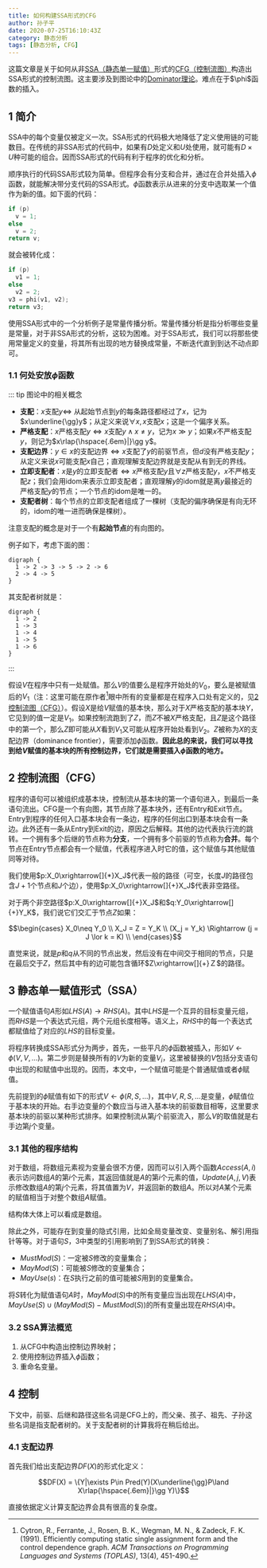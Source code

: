 ```yaml
---
title: 如何构建SSA形式的CFG
author: 孙子平
date: 2020-07-25T16:10:43Z
category: 静态分析
tags: [静态分析, CFG]
---
```


这篇文章是关于如何从非[SSA（静态单一赋值）](https://en.wikipedia.org/wiki/Static_single_assignment_form)形式的[CFG（控制流图）](https://en.wikipedia.org/wiki/Control-flow_graph)构造出SSA形式的控制流图。这主要涉及到图论中的[Dominator理论](https://en.wikipedia.org/wiki/Dominator_(graph_theory))。难点在于$\phi$函数的插入。

<!-- more -->

## 1 简介

SSA中的每个变量仅被定义一次。SSA形式的代码极大地降低了定义使用链的可能数目。在传统的非SSA形式的代码中，如果有$D$处定义和$U$处使用，就可能有$D\times U$种可能的组合。因而SSA形式的代码有利于程序的优化和分析。

顺序执行的代码SSA形式较为简单。但程序会有分支和合并，通过在合并处插入$\phi$函数，就能解决带分支代码的SSA形式。$\phi$函数表示从进来的分支中选取某一个值作为新的值。如下面的代码：

```c
if (p)
  v = 1;
else
  v = 2;
return v;
```

就会被转化成：

```c
if (p)
  v1 = 1;
else
  v2 = 2;
v3 = phi(v1, v2);
return v3;
```

使用SSA形式中的一个分析例子是常量传播分析。常量传播分析是指分析哪些变量是常量，对于非SSA形式的分析，这较为困难。对于SSA形式，我们可以将那些使用常量定义的变量，将其所有出现的地方替换成常量，不断迭代直到到达不动点即可。

### 1.1 何处安放$\phi$函数

::: tip 图论中的相关概念

<p />

- **支配**：$x$支配$y \Leftrightarrow$ 从起始节点到$y$的每条路径都经过了$x$，记为$x\underline{\gg}y$；从定义来说$\forall x, x$支配$x$；这是一个偏序关系。
- **严格支配**：$x$严格支配$y \Leftrightarrow x$支配$y \land x \neq y$，记为$x\gg y$；如果$x$不严格支配$y$，则记为$x\rlap{\hspace{.6em}|}\gg y$。
- **支配边界**：$y \in x$的支配边界$\Leftrightarrow x$支配了$y$的前驱节点，但$d$没有严格支配$y$；从定义来说$x$可能支配$x$自己；直观理解支配边界就是支配从有到无的界线。
- **立即支配者**：$x$是$y$的立即支配者$\Leftrightarrow x$严格支配$y$且$\forall z$严格支配$y$，$x$不严格支配$z$；我们会用idom来表示立即支配者；直观理解$y$的idom就是离$y$最接近的严格支配$y$的节点；一个节点的idom是唯一的。
- **支配者树**：每个节点的立即支配者组成了一棵树（支配的偏序确保是有向无环的，idom的唯一进而确保是棵树）。

注意支配的概念是对于一个有**起始节点**的有向图的。

例子如下，考虑下面的图：

```graphviz [render p-class="text-center"]
digraph {
  1 -> 2 -> 3 -> 5 -> 2 -> 6
  2 -> 4 -> 5
}
```

其支配者树就是：

```graphviz [render p-class="text-center"]
digraph {
  1 -> 2
  1 -> 3
  1 -> 4
  1 -> 5
  1 -> 6
}
```

:::

假设$V$在程序中只有一处赋值。那么$V$的值要么是程序开始处的$V_0$，要么是被赋值后的$V_1$（注：这里可能在原作者[^cytron1991efficiently]眼中所有的变量都是在程序入口处有定义的，见[2 控制流图（CFG）](#_2-控制流图（cfg）)）。假设$X$是给$V$赋值的基本快，那么对于$X$严格支配的基本块$Y$，它见到的值一定是$V_1$。如果控制流跑到了$Z$，而$Z$不被$X$严格支配，且$Z$是这个路径中的第一个，那么$Z$即可能从$X$看到$V_1$又可能从程序开始处看到$V_2$。$Z$被称为$X$的支配边界（dominance frontier），需要添加$\phi$函数。**因此总的来说，我们可以寻找到给$V$赋值的基本块的所有控制边界，它们就是需要插入$\phi$函数的地方。**

## 2 控制流图（CFG）

程序的语句可以被组织成基本块，控制流从基本块的第一个语句进入，到最后一条语句流出。CFG是一个有向图，其节点除了基本块外，还有Entry和Exit节点。Entry到程序的任何入口基本块会有一条边，程序的任何出口到基本块会有一条边。此外还有一条从Entry到Exit的边，原因之后解释。其他的边代表执行流的跳转。一个拥有多个后继的节点称为**分支**，一个拥有多个前驱的节点称为**合并**。每个节点在Entry节点都会有一个赋值，代表程序进入时它的值，这个赋值与其他赋值同等对待。

我们使用$p:X_0\xrightarrow[]{*}X_J$代表一般的路径（可空，长度$J$的路径包含$J+1$个节点和$J$个边），使用$p:X_0\xrightarrow[]{+}X_J$代表非空路径。

对于两个非空路径$p:X_0\xrightarrow[]{+}X_J$和$q:Y_0\xrightarrow[]{+}Y_K$，我们说它们交汇于节点$Z$如果：

$$\begin{cases}
X_0\neq Y_0 \\
X_J = Z = Y_K \\
(X_j = Y_k) \Rightarrow (j = J \lor k = K) \\
\end{cases}$$

直觉来说，就是$p$和$q$从不同的节点出发，然后没有在中间交于相同的节点，只是在最后交于$Z$，然后其中有的边可能包含循环$Z\xrightarrow[]{+}Ｚ$的路径。

## 3 静态单一赋值形式（SSA）

一个赋值语句$A$形如$LHS(A)\rightarrow RHS(A)$。其中$LHS$是一个互异的目标变量元组，而$RHS$是一个表达式元组，两个元组长度相等。语义上，$RHS$中的每一个表达式都赋值给了对应的$LHS$的目标变量。

将程序转换成SSA形式分为两步，首先，一些平凡的$\phi$函数被插入，形如$V\leftarrow\phi(V,V,\dots)$。第二步则是替换所有的$V$为新的变量$V_i$，这里被替换的$V$包括分支语句中出现的和赋值中出现的。因而，本文中，一个赋值可能是个普通赋值或者$\phi$赋值。

先前提到的$\phi$赋值有如下的形式$V\leftarrow\phi(R,S,\dots)$，其中$V,R,S,\dots$是变量，$\phi$赋值位于基本块的开始。右手边变量的个数应当与进入基本块的前驱数目相等，这里要求基本块的前驱以某种形式排序。如果控制流从第$j$个前驱流入，那么$V$的取值就是右手边第$j$个变量。

### 3.1 其他的程序结构

对于数组，将数组元素视为变量会很不方便，因而可以引入两个函数$Access(A, i)$表示访问数组$A$的第$i$个元素，其返回值就是$A$的第$i$个元素的值，$Update(A, j, V)$表示修改数组$A$的第$j$个元素，将其值置为$V$，并返回新的数组$A$。所以对$A$某个元素的赋值相当于对整个数组$A$赋值。

结构体大体上可以看成是数组。

除此之外，可能存在到变量的隐式引用，比如全局变量改变、变量别名、解引用指针等等。对于语句$S$，3中类型的引用影响到了到SSA形式的转换：

- $MustMod(S)$：一定被$S$修改的变量集合；
- $MayMod(S)$：可能被$S$修改的变量集合；
- $MayUse(s)$：在$S$执行之前的值可能被$S$用到的变量集合。

将$S$转化为赋值语句$A$时，$MayMod(S)$中的所有变量应当出现在$LHS(A)$中，$MayUse(S)\cup(MayMod(S)-MustMod(S))$的所有变量出现在$RHS(A)$中。

### 3.2 SSA算法概览

1. 从CFG中构造出控制边界映射；
2. 使用控制边界插入$\phi$函数；
3. 重命名变量。

## 4 控制

下文中，前驱、后继和路径这些名词是CFG上的，而父亲、孩子、祖先、子孙这些名词是指支配者树的。关于支配者树的计算我将在稍后给出。

### 4.1 支配边界

首先我们给出支配边界$DF(X)$的形式化定义：

$$DF(X) = \{Y|\exists P\in Pred(Y)(X\underline{\gg}P\land X\rlap{\hspace{.6em}|}\gg Y)\}$$

直接依据定义计算支配边界会具有很高的复杂度。

[^cytron1991efficiently]: Cytron, R., Ferrante, J., Rosen, B. K., Wegman, M. N., & Zadeck, F. K. (1991). Efficiently computing static single assignment form and the control dependence graph. *ACM Transactions on Programming Languages and Systems (TOPLAS)*, 13(4), 451-490.
[^lengauer1979fast]: Lengauer, T., & Tarjan, R. E. (1979). A fast algorithm for finding dominators in a flowgraph. *ACM Transactions on Programming Languages and Systems (TOPLAS)*, 1(1), 121-141.

